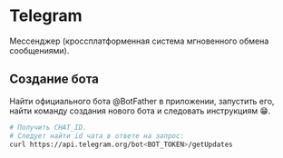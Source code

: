 # Telegram

Мессенджер (кроссплатформенная система мгновенного обмена сообщениями).

## Создание бота

Найти официального бота @BotFather в приложении, запустить его, найти команду
создания нового бота и следовать инструкциям 😁.

```sh
# Получить CHAT_ID.
# Следует найти id чата в ответе на запрос:
curl https://api.telegram.org/bot<BOT_TOKEN>/getUpdates
```
